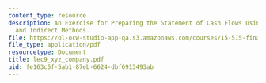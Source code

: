 ```yaml
---
content_type: resource
description: An Exercise for Preparing the Statement of Cash Flows Using the Direct
  and Indirect Methods.
file: https://ol-ocw-studio-app-qa.s3.amazonaws.com/courses/15-515-financial-accounting-fall-2003/fe163c5f5ab187eb6624dbf6913493ab_lec9_xyz_company.pdf
file_type: application/pdf
resourcetype: Document
title: lec9_xyz_company.pdf
uid: fe163c5f-5ab1-87eb-6624-dbf6913493ab
---
```

